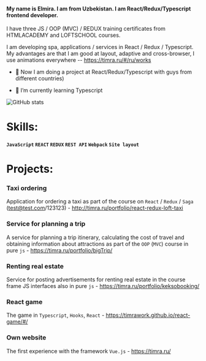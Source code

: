 #### My name is Elmira. I am from Uzbekistan. I am React/Redux/Typescript frontend developer.

I have three JS / OOP (MVC) / REDUX training certificates from HTMLACADEMY and LOFTSCHOOL courses.

I am developing spa, applications / services in React / Redux / Typescript.
My advantages are that I am good at layout, adaptive and cross-browser, I use animations everywhere -- https://timra.ru/#/ru/works

- 🔭 Now I am doing a project at React/Redux/Typescript with guys from different countries) 

- 🌱 I’m currently learning Typescript

![GitHub stats](https://github-readme-stats.vercel.app/api?username=TimraWork&hide=stars,issues,contribs&show_icons=true&theme=slateorange&count_private=true) 


# Skills:
#### `JavaScript` `REACT` `REDUX` `REST API` `Webpack` `Site layout`

# Projects:

### Taxi ordering 
Application for ordering a taxi as part of the course on `React` / `Redux` / `Saga` (test@test.com/123123) - http://timra.ru/portfolio/react-redux-loft-taxi

### Service for planning a trip
A service for planning a trip itinerary, calculating the cost of travel and obtaining information about attractions as part of the `OOP` (`MVC`) course in pure `js` - https://timra.ru/portfolio/bigTrip/

### Renting real estate
Service for posting advertisements for renting real estate in the course frame JS interfaces also in pure `js` - https://timra.ru/portfolio/keksobooking/

### React game
The game in `Typescript`, `Hooks`, `React`  - https://timrawork.github.io/react-game/#/

### Own website
The first experience with the framework `Vue.js` - https://timra.ru/
